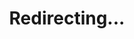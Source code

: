 ---
title: Redirecting...
layout: redirect
sitemap: false
permalink: /participants/Brazil
redirect_to: /participants/BRA/
---